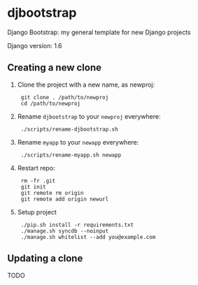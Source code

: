 djbootstrap
===========
Django Bootstrap: my general template for new Django projects

Django version: 1.6


Creating a new clone
--------------------
1. Clone the project with a new name, as newproj:

        git clone . /path/to/newproj
        cd /path/to/newproj

2. Rename `djbootstrap` to your `newproj` everywhere:

        ./scripts/rename-djbootstrap.sh

3. Rename `myapp` to your `newapp` everywhere:

        ./scripts/rename-myapp.sh newapp

4. Restart repo:

        rm -fr .git
        git init
        git remote rm origin
        git remote add origin newurl

5. Setup project

        ./pip.sh install -r requirements.txt
        ./manage.sh syncdb --noinput
        ./manage.sh whitelist --add you@example.com


Updating a clone
----------------
TODO
